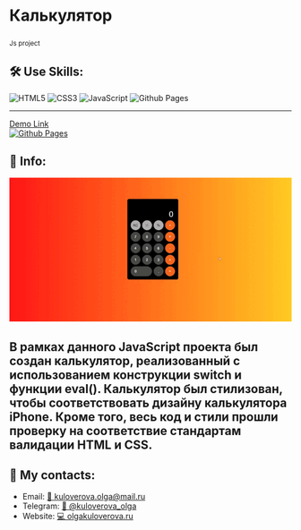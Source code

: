 <h1>Калькулятор</h1> 
<sub>Js project</sub>


<h2>🛠️ Use Skills:</h2>  

![HTML5](https://img.shields.io/badge/html5-%23E34F26.svg?style=for-the-badge&logo=html5&logoColor=white)
![CSS3](https://img.shields.io/badge/css3-%231572B6.svg?style=for-the-badge&logo=css3&logoColor=white)
![JavaScript](https://img.shields.io/badge/javascript-%23323330.svg?style=for-the-badge&logo=javascript&logoColor=%23F7DF1E)
![Github Pages](https://img.shields.io/badge/github%20pages-121013?style=for-the-badge&logo=github&logoColor=white)

---

[Demo Link <br>![Github Pages](https://img.shields.io/badge/github%20pages-121013?style=for-the-badge&logo=github&logoColor=white)](kuloverovaolga.github.io/Calculator/)

<h2>💁 Info:</h2> 

![Gifweb](readme/calc_d.gif)

                                            
В рамках данного JavaScript проекта был создан калькулятор, реализованный с использованием конструкции switch и функции eval(). Калькулятор был стилизован, чтобы соответствовать дизайну калькулятора iPhone. Кроме того, весь код и стили прошли проверку на соответствие стандартам валидации HTML и CSS.
---



<h2>📱 My contacts:</h2> 
<ul>
 <li>Email: <a href="mailto:kuloverova.olga@mail.ru">📧 kuloverova.olga@mail.ru</a></li>
 <li>Telegram:  <a href="https://t.me/kuloverova_olga">💬 @kuloverova_olga</a></li>
 <li>Website:  <a href="http://olgakuloverova.ru/">💻 olgakuloverova.ru</a></li>

</ul>
